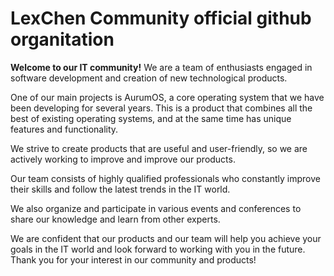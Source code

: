 # LexChen Community official github organitation

**Welcome to our IT community!** We are a team of enthusiasts engaged in software development and creation of new technological products.

One of our main projects is AurumOS, a core operating system that we have been developing for several years. This is a product that combines all the best of existing operating systems, and at the same time has unique features and functionality.

We strive to create products that are useful and user-friendly, so we are actively working to improve and improve our products.

Our team consists of highly qualified professionals who constantly improve their skills and follow the latest trends in the IT world.

We also organize and participate in various events and conferences to share our knowledge and learn from other experts.

We are confident that our products and our team will help you achieve your goals in the IT world and look forward to working with you in the future. Thank you for your interest in our community and products!
